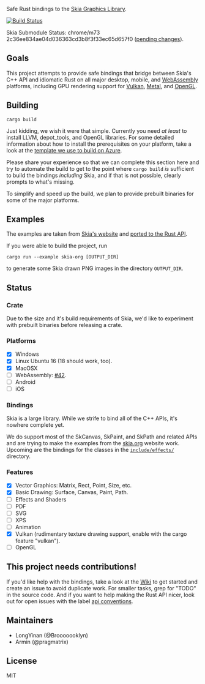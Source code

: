 Safe Rust bindings to the [Skia Graphics Library](https://skia.org/).

[![Build Status](https://dev.azure.com/armin0390/armin/_apis/build/status/rust-skia.rust-skia?branchName=master)](https://dev.azure.com/armin0390/armin/_build/latest?definitionId=2&branchName=master)

Skia Submodule Status: chrome/m73 2c36ee834ae04d036363cd3b8f3f33ec65d657f0 ([pending changes][skiapending]).

[skiapending]: https://github.com/google/skia/compare/2c36ee834ae04d036363cd3b8f3f33ec65d657f0...chrome/m73

## Goals

This project attempts to provide safe bindings that bridge between Skia's C++ API and idiomatic Rust on all major desktop, mobile, and [WebAssembly](https://en.wikipedia.org/wiki/WebAssembly) platforms, including GPU rendering support for [Vulkan](https://en.wikipedia.org/wiki/Vulkan_(API)), [Metal](https://en.wikipedia.org/wiki/Metal_(API)), and [OpenGL](https://en.wikipedia.org/wiki/OpenGL).

## Building

`cargo build`

Just kidding, we wish it were that simple. Currently you need _at least_ to install LLVM, depot_tools, and OpenGL libraries. For some detailed information about how to install the prerequisites on your platform, take a look at the [template we use to build on Azure](https://github.com/rust-skia/rust-skia/blob/master/azure-pipelines-template.yml).

Please share your experience so that we can complete this section here and try to automate the build to get to the point where `cargo build` _is_ sufficient to build the bindings _including_ Skia, and if that is not possible, clearly prompts to what's missing.

To simplify and speed up the build, we plan to provide prebuilt binaries for some of the major platforms.

## Examples

The examples are taken from [Skia's website](https://skia.org/) and [ported to the Rust API](skia-safe/examples/skia-org).

If you were able to build the project, run

`cargo run --example skia-org [OUTPUT_DIR]` 

to generate some Skia drawn PNG images in the directory `OUTPUT_DIR`.

## Status

### Crate

Due to the size and it's build requirements of Skia, we'd like to experiment with prebuilt binaries before releasing a crate.

### Platforms

- [x] Windows
- [x] Linux Ubuntu 16 (18 should work, too).
- [x] MacOSX
- [ ] WebAssembly: [#42](https://github.com/rust-skia/rust-skia/pull/42).
- [ ] Android
- [ ] iOS

### Bindings

Skia is a large library. While we strife to bind all of the C++ APIs, it's nowhere complete yet. 

We do support most of the SkCanvas, SkPaint, and SkPath and related APIs and are trying to make the examples from the [skia.org](https://skia.org/) website work. Upcoming are the bindings for the classes in the [`include/effects/`](https://github.com/google/skia/tree/2c36ee834ae04d036363cd3b8f3f33ec65d657f0/include/effects) directory.

### Features

- [x] Vector Graphics: Matrix, Rect, Point, Size, etc.
- [x] Basic Drawing: Surface, Canvas, Paint, Path.
- [ ] Effects and Shaders
- [ ] PDF
- [ ] SVG
- [ ] XPS
- [ ] Animation
- [x] Vulkan (rudimentary texture drawing support, enable with the cargo feature "vulkan").
- [ ] OpenGL

## This project needs contributions!

If you'd like help with the bindings, take a look at the [Wiki](https://github.com/rust-skia/rust-skia/wiki) to get started and create an issue to avoid duplicate work. For smaller tasks, grep for "TODO" in the source code. And if you want to help making the Rust API nicer, look out for open issues with the label [api conventions](https://github.com/rust-skia/rust-skia/issues?q=is%3Aissue+is%3Aopen+label%3A%22api+conventions%22).

## Maintainers

- LongYinan (@Brooooooklyn)
- Armin (@pragmatrix)

## License

MIT


